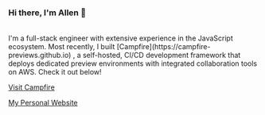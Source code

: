 ### Hi there, I'm Allen 👋
<br>
I'm a full-stack engineer with extensive experience in the JavaScript ecosystem. Most recently, I built [Campfire](https://campfire-previews.github.io) , a self-hosted, CI/CD development framework that deploys dedicated preview environments with integrated collaboration tools on AWS. Check it out below!

[Visit Campfire](https://campfire-previews.github.io)

[My Personal Website](a.llenlee.com)
